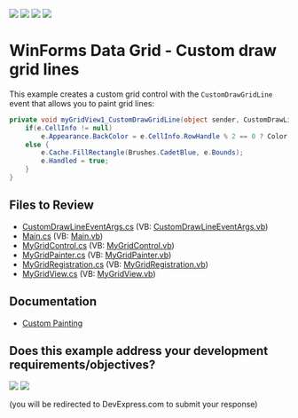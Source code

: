 <!-- default badges list -->
![](https://img.shields.io/endpoint?url=https://codecentral.devexpress.com/api/v1/VersionRange/128626886/16.1.4%2B)
[![](https://img.shields.io/badge/Open_in_DevExpress_Support_Center-FF7200?style=flat-square&logo=DevExpress&logoColor=white)](https://supportcenter.devexpress.com/ticket/details/E2826)
[![](https://img.shields.io/badge/📖_How_to_use_DevExpress_Examples-e9f6fc?style=flat-square)](https://docs.devexpress.com/GeneralInformation/403183)
[![](https://img.shields.io/badge/💬_Leave_Feedback-feecdd?style=flat-square)](#does-this-example-address-your-development-requirementsobjectives)
<!-- default badges end -->

# WinForms Data Grid - Custom draw grid lines

This example creates a custom grid control with the `CustomDrawGridLine` event that allows you to paint grid lines:

```csharp
private void myGridView1_CustomDrawGridLine(object sender, CustomDrawLineEventArgs e) {
    if(e.CellInfo != null)
        e.Appearance.BackColor = e.CellInfo.RowHandle % 2 == 0 ? Color.BlueViolet : Color.DarkOrange;
    else {
        e.Cache.FillRectangle(Brushes.CadetBlue, e.Bounds);
        e.Handled = true;
    }
}
```


## Files to Review

* [CustomDrawLineEventArgs.cs](./CS/WindowsApplication3/CustomDrawLineEventArgs.cs) (VB: [CustomDrawLineEventArgs.vb](./VB/WindowsApplication3/CustomDrawLineEventArgs.vb))
* [Main.cs](./CS/WindowsApplication3/Main.cs) (VB: [Main.vb](./VB/WindowsApplication3/Main.vb))
* [MyGridControl.cs](./CS/WindowsApplication3/MyGridControl.cs) (VB: [MyGridControl.vb](./VB/WindowsApplication3/MyGridControl.vb))
* [MyGridPainter.cs](./CS/WindowsApplication3/MyGridPainter.cs) (VB: [MyGridPainter.vb](./VB/WindowsApplication3/MyGridPainter.vb))
* [MyGridRegistration.cs](./CS/WindowsApplication3/MyGridRegistration.cs) (VB: [MyGridRegistration.vb](./VB/WindowsApplication3/MyGridRegistration.vb))
* [MyGridView.cs](./CS/WindowsApplication3/MyGridView.cs) (VB: [MyGridView.vb](./VB/WindowsApplication3/MyGridView.vb))


## Documentation

* [Custom Painting](https://docs.devexpress.com/WindowsForms/3496/controls-and-libraries/data-grid/appearance-and-conditional-formatting/custom-painting)
<!-- feedback -->
## Does this example address your development requirements/objectives?

[<img src="https://www.devexpress.com/support/examples/i/yes-button.svg"/>](https://www.devexpress.com/support/examples/survey.xml?utm_source=github&utm_campaign=winforms-grid-custom-draw-grid-lines&~~~was_helpful=yes) [<img src="https://www.devexpress.com/support/examples/i/no-button.svg"/>](https://www.devexpress.com/support/examples/survey.xml?utm_source=github&utm_campaign=winforms-grid-custom-draw-grid-lines&~~~was_helpful=no)

(you will be redirected to DevExpress.com to submit your response)
<!-- feedback end -->
